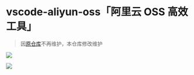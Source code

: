 # vscode-aliyun-oss「阿里云 OSS 高效工具」

> 因[原仓库](https://github.com/lisiyizu/vscode-aliyun-oss)不再维护，本仓库修改维护

<image src="https://pic2.zhimg.com/v2-69f9e1f6629fb4728486074742612185_b.gif"></image>

<image src="https://pic1.zhimg.com/v2-474456316e401df5c0bc17cc8b8346d4_b.gif"></image>
